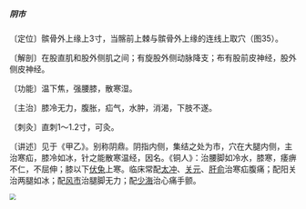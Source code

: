 ##### 阴市

〔定位〕髌骨外上缘上3寸，当髂前上棘与髌骨外上缘的连线上取穴（图35）。

〔解剖〕在股直肌和股外侧肌之间；有旋股外侧动脉降支；布有股前皮神经，股外侧皮神经。

〔功能〕温下焦，强腰膝，散寒湿。

〔主治〕膝冷无力，腹胀，疝气，水肿，消渴，下肢不遂。

〔刺灸〕直刺1〜1.2寸，可灸。  

〔讲述〕见于《甲乙》。别称阴鼎。阴指内侧，集结之处为市，穴在大腿内侧，主治寒疝，膝冷如冰，针之能散寒温经，因名。《铜人》：治腰脚如冷水，膝寒，痿痹不仁，不屈伸；膝以下[伏兔](https://www.gmzyjc.com/read/zjs/zjs3.1.1-3-0.1.3.3.32.md)上寒。临床常配[太冲](https://www.gmzyjc.com/read/zjs/zjs3.1.9-12-0.0.4.3.3.md)、[关元](https://www.gmzyjc.com/read/zjs/zjs3.2.1-0.1.1.3.4.md)、[肝俞](https://www.gmzyjc.com/read/zjs/zjs3.1.7-8-0.0.1.3.18.md)治寒疝腹痛；配阳关治两腿如冰；配[风市](https://www.gmzyjc.com/read/zjs/zjs3.1.9-12-0.0.3.3.31.md)治腿脚无力；配[少海](https://www.gmzyjc.com/read/zjs/zjs3.1.4-6-0.0.2.3.3.md)治心痛手颤。

<img src="img/图35.jpg" style="zoom:67%;" />
